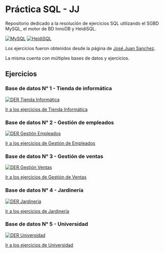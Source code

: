 # Práctica SQL - JJ
Repositorio dedicado a la resolución de ejercicios SQL utilizando el SGBD MySQL, el motor de BD InnoDB y HeidiSQL.

[![MySQL](/images//sql.png)](https://www.mysql.com/)
[![HeidiSQL](/images/heidi.png)](https://www.heidisql.com/)


Los ejercicios fueron obtenidos desde la página de [José Juan Sanchez](https://josejuansanchez.org/bd/ejercicios-consultas-sql/index.html).

La misma cuenta con múltiples bases de datos y ejercicios.

## Ejercicios

### Base de datos N° 1 - Tienda de informática

[![DER Tienda Informática](/images/der/der-tienda-informatica.png)]()

<a href="/ejercicios/informatica.MD">Ir a los ejercicios de Tienda Informática</a>

### Base de datos N° 2 - Gestión de empleados

[![DER Gestión Empleados](/images/der/der-gestion-empleados.png)]()

<a href="/ejercicios/empleados.MD">Ir a los ejercicios de Gestión de Empleados</a>

### Base de datos N° 3 - Gestión de ventas

[![DER Gestión Ventas](/images/der/der-gestion-ventas.png)]()

<a href="/ejercicios/ventas.MD">Ir a los ejercicios de Gestión de Ventas</a>

### Base de datos N° 4 - Jardinería

[![DER Jardinería](/images/der/der-jardineria.png)]()

<a href="/ejercicios/jardineria.MD">Ir a los ejercicios de Jardinería</a>

### Base de datos N° 5 - Universidad

[![DER Universidad](/images/der/der-universidad.png)]()

<a href="/ejercicios/universidad.MD">Ir a los ejercicios de Universidad</a>

